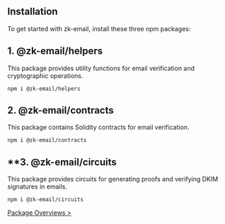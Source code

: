 ## **Installation**

To get started with zk-email, install these three npm packages:
## **1.  @zk-email/helpers**
This package provides utility functions for email verification and cryptographic operations.
```
npm i @zk-email/helpers
```

## **2.  @zk-email/contracts**
This package contains Solidity contracts for email verification.
```
npm i @zk-email/contracts
```
## **3. @zk-email/circuits
This package provides circuits for generating proofs and verifying DKIM signatures in emails.
```
npm i @zk-email/circuits
```

[Package Overviews >](/docs/zkEmailDocs/Package%20Overviews/README.md)
